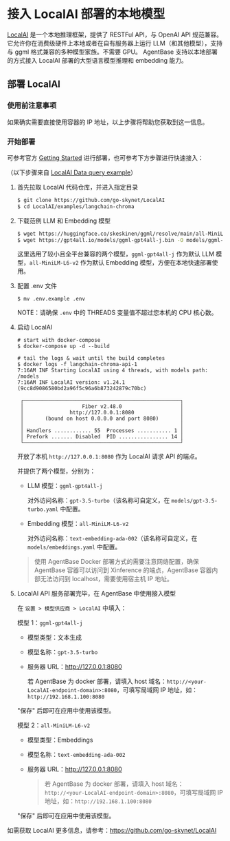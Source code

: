 # 接入 LocalAI 部署的本地模型

[LocalAI](https://github.com/go-skynet/LocalAI) 是一个本地推理框架，提供了 RESTFul API，与 OpenAI API 规范兼容。它允许你在消费级硬件上本地或者在自有服务器上运行 LLM（和其他模型），支持与 ggml 格式兼容的多种模型家族。不需要 GPU。
AgentBase 支持以本地部署的方式接入 LocalAI 部署的大型语言模型推理和 embedding 能力。

## 部署 LocalAI

### 使用前注意事项


如果确实需要直接使用容器的 IP 地址，以上步骤将帮助您获取到这一信息。

### 开始部署

可参考官方 [Getting Started](https://localai.io/basics/getting_started/) 进行部署，也可参考下方步骤进行快速接入：

（以下步骤来自 [LocalAI Data query example](https://github.com/go-skynet/LocalAI/blob/master/examples/langchain-chroma/README.md)）

1. 首先拉取 LocalAI 代码仓库，并进入指定目录

    ```bash
    $ git clone https://github.com/go-skynet/LocalAI
    $ cd LocalAI/examples/langchain-chroma
    ```

2. 下载范例 LLM 和 Embedding 模型

    ```bash
    $ wget https://huggingface.co/skeskinen/ggml/resolve/main/all-MiniLM-L6-v2/ggml-model-q4_0.bin -O models/bert
    $ wget https://gpt4all.io/models/ggml-gpt4all-j.bin -O models/ggml-gpt4all-j
    ```

    这里选用了较小且全平台兼容的两个模型，`ggml-gpt4all-j` 作为默认 LLM 模型，`all-MiniLM-L6-v2` 作为默认 Embedding 模型，方便在本地快速部署使用。

3. 配置 .env 文件

   ```shell
   $ mv .env.example .env
   ```

   NOTE：请确保 `.env` 中的 THREADS 变量值不超过您本机的 CPU 核心数。

4. 启动 LocalAI

   ```shell
   # start with docker-compose
   $ docker-compose up -d --build
   
   # tail the logs & wait until the build completes
   $ docker logs -f langchain-chroma-api-1
   7:16AM INF Starting LocalAI using 4 threads, with models path: /models
   7:16AM INF LocalAI version: v1.24.1 (9cc8d9086580bd2a96f5c96a6b873242879c70bc)
   
    ┌───────────────────────────────────────────────────┐ 
    │                   Fiber v2.48.0                   │ 
    │               http://127.0.0.1:8080               │ 
    │       (bound on host 0.0.0.0 and port 8080)       │ 
    │                                                   │ 
    │ Handlers ............ 55  Processes ........... 1 │ 
    │ Prefork ....... Disabled  PID ................ 14 │ 
    └───────────────────────────────────────────────────┘ 
   ```

   开放了本机 `http://127.0.0.1:8080` 作为 LocalAI 请求 API 的端点。

   并提供了两个模型，分别为：

   - LLM 模型：`ggml-gpt4all-j`

     对外访问名称：`gpt-3.5-turbo`（该名称可自定义，在 `models/gpt-3.5-turbo.yaml` 中配置。

   - Embedding 模型：`all-MiniLM-L6-v2`

     对外访问名称：`text-embedding-ada-002`（该名称可自定义，在 `models/embeddings.yaml` 中配置。
    >  使用 AgentBase Docker 部署方式的需要注意网络配置，确保 AgentBase 容器可以访问到 Xinference 的端点，AgentBase 容器内部无法访问到 localhost，需要使用宿主机 IP 地址。

5. LocalAI API 服务部署完毕，在 AgentBase 中使用接入模型

   在 `设置 > 模型供应商 > LocalAI` 中填入：

   模型 1：`ggml-gpt4all-j`

   - 模型类型：文本生成

   - 模型名称：`gpt-3.5-turbo`

   - 服务器 URL：http://127.0.0.1:8080

     若 AgentBase 为 docker 部署，请填入 host 域名：`http://<your-LocalAI-endpoint-domain>:8080`，可填写局域网 IP 地址，如：`http://192.168.1.100:8080`

   "保存" 后即可在应用中使用该模型。

   模型 2：`all-MiniLM-L6-v2`

   - 模型类型：Embeddings

   - 模型名称：`text-embedding-ada-002`

   - 服务器 URL：http://127.0.0.1:8080

     > 若 AgentBase 为 docker 部署，请填入 host 域名：`http://<your-LocalAI-endpoint-domain>:8080`，可填写局域网 IP 地址，如：`http://192.168.1.100:8080`

   "保存" 后即可在应用中使用该模型。

如需获取 LocalAI 更多信息，请参考：https://github.com/go-skynet/LocalAI